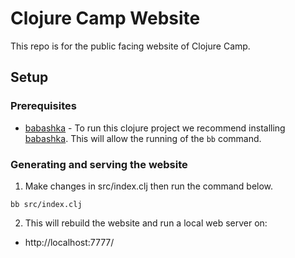 # Clojure Camp Website

This repo is for the public facing website of Clojure Camp.

## Setup

### Prerequisites

- [babashka](https://github.com/babashka/babashka) - To run this clojure project we recommend installing [babashka](https://github.com/babashka/babashka). This will allow the running of the `bb` command.

### Generating and serving the website

1. Make changes in src/index.clj then run the command below.

```
bb src/index.clj
```

2. This will rebuild the website and run a local web server on:

- http://localhost:7777/
